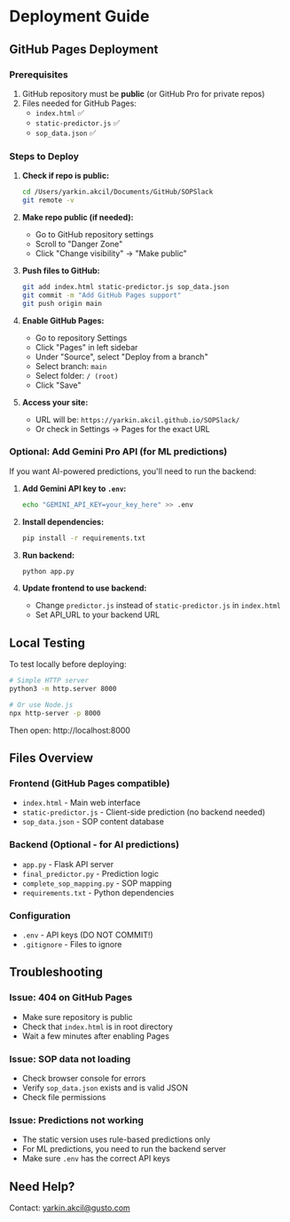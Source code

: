 # Deployment Guide

## GitHub Pages Deployment

### Prerequisites
1. GitHub repository must be **public** (or GitHub Pro for private repos)
2. Files needed for GitHub Pages:
   - `index.html` ✅
   - `static-predictor.js` ✅
   - `sop_data.json` ✅

### Steps to Deploy

1. **Check if repo is public:**
   ```bash
   cd /Users/yarkin.akcil/Documents/GitHub/SOPSlack
   git remote -v
   ```

2. **Make repo public (if needed):**
   - Go to GitHub repository settings
   - Scroll to "Danger Zone"
   - Click "Change visibility" → "Make public"

3. **Push files to GitHub:**
   ```bash
   git add index.html static-predictor.js sop_data.json
   git commit -m "Add GitHub Pages support"
   git push origin main
   ```

4. **Enable GitHub Pages:**
   - Go to repository Settings
   - Click "Pages" in left sidebar
   - Under "Source", select "Deploy from a branch"
   - Select branch: `main`
   - Select folder: `/ (root)`
   - Click "Save"

5. **Access your site:**
   - URL will be: `https://yarkin.akcil.github.io/SOPSlack/`
   - Or check in Settings → Pages for the exact URL

### Optional: Add Gemini Pro API (for ML predictions)

If you want AI-powered predictions, you'll need to run the backend:

1. **Add Gemini API key to `.env`:**
   ```bash
   echo "GEMINI_API_KEY=your_key_here" >> .env
   ```

2. **Install dependencies:**
   ```bash
   pip install -r requirements.txt
   ```

3. **Run backend:**
   ```bash
   python app.py
   ```

4. **Update frontend to use backend:**
   - Change `predictor.js` instead of `static-predictor.js` in `index.html`
   - Set API_URL to your backend URL

## Local Testing

To test locally before deploying:

```bash
# Simple HTTP server
python3 -m http.server 8000

# Or use Node.js
npx http-server -p 8000
```

Then open: http://localhost:8000

## Files Overview

### Frontend (GitHub Pages compatible)
- `index.html` - Main web interface
- `static-predictor.js` - Client-side prediction (no backend needed)
- `sop_data.json` - SOP content database

### Backend (Optional - for AI predictions)
- `app.py` - Flask API server
- `final_predictor.py` - Prediction logic
- `complete_sop_mapping.py` - SOP mapping
- `requirements.txt` - Python dependencies

### Configuration
- `.env` - API keys (DO NOT COMMIT!)
- `.gitignore` - Files to ignore

## Troubleshooting

### Issue: 404 on GitHub Pages
- Make sure repository is public
- Check that `index.html` is in root directory
- Wait a few minutes after enabling Pages

### Issue: SOP data not loading
- Check browser console for errors
- Verify `sop_data.json` exists and is valid JSON
- Check file permissions

### Issue: Predictions not working
- The static version uses rule-based predictions only
- For ML predictions, you need to run the backend server
- Make sure `.env` has the correct API keys

## Need Help?

Contact: yarkin.akcil@gusto.com

